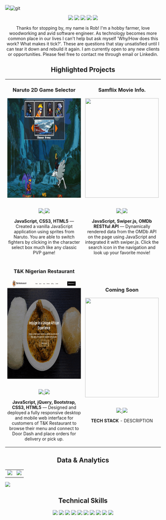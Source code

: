 ![](C:/Users/rnice/Desktop/Personal/Software_Engineer/Portfolio/Github/git.gif?raw=true)![git](https://user-images.githubusercontent.com/101421538/173442041-cecb18fb-dc6b-49f2-bab6-caca9e7e6081.gif)

<p align="center">
<a href="https://twitter.com/mightyman1989"><img src="https://img.shields.io/badge/@mightyman1989-FF0000?&style=for-the-badge&logo=twitter&logoColor=lightgray" height=25></a>
<a href="https://www.codewars.com/users/RStrouse89"><img src="https://img.shields.io/badge/Codewars-FF0000?style=for-the-badge&logo=Codewars&logoColor=lightgray" height=25></a>
<a href="mailto:Robert.Strouse1989@email.com"><img src="https://img.shields.io/badge/Robert.Strouse1989@gmail.com-FF0000?style=for-the-badge&logo=gmail&logoColor=lightgray" height=25></a>
<a href="https://www.linkedin.com/in/robert-strouse-11092016/"><img src="https://img.shields.io/badge/Robert_Strouse-FF0000?style=for-the-badge&logo=linkedin&logoColor=lightgray" height=25></a>
<a href="https://drive.google.com/file/d/1IpjqHQsgB_sHRJt01xsM01S-E5n1V5EH/view?usp=sharing"><img src="https://img.shields.io/badge/Download_Resume-FF0000?style=for-the-badge&logo=googledrive&logoColor=lightgray" height=25></a>
</p>

<p align="center">
    Thanks for stopping by, my name is Rob! I'm a hobby farmer, love woodworking and avid software engineer. As technology becomes more common place in our lives I can't help but ask myself 'Why/How does this work? What makes it tick?'. These are questions that stay unsatisfied until I can tear it down and rebuild it again. I am currently open to any new clients or opportunities. Please feel free to contact me through email or Linkedin.
</p>


<!--Project Section -->

<h2 align="center">Highlighted Projects </h2>
<div align="center">
<table>
<tr>
<td width="50%">
<h3 align="center" color="white">Naruto 2D Game Selector</h2>
<div align="center" >  
<a href='https://narutobattlescreen-js.netlify.app/'>
<img src="https://github.com/ssaryonjr/ssaryonjr/blob/main/ezgif.com-gif-maker.gif?raw=true" alt="Naruto Game" height="322px" width="100%" />
</a>
<br>
<br>
<p>
<a href="https://github.com/ssaryonjr/Naruto-Character-Selector/tree/main/Naruto.JS" target="_blank">
<img src="https://img.shields.io/badge/Code-lightgrey?style=for-the-badge&logo=github"/>
</a>  
<a href="https://narutobattlescreen-js.netlify.app/" target="_blank">
<img src="https://img.shields.io/badge/-website-green?style=for-the-badge&color=005da8"/>
</a>
</p>
<p><strong>JavaScript, CSS3, HTML5</strong> — Created a vanilla JavaScript application using sprites from Naruto. You are able to switch fighters by clicking in the character select box much like any classic PVP game!</p>
</div>
</td>
<td width="50%">
<h3 align="center" color="white">Samflix Movie Info.</h2>
<div align="center" >  
<a href='https://ssjrmovieapi.netlify.app/'>
<img src="https://github.com/ssaryonjr/ssaryonjr/blob/main/ezgif.com-gif-maker%20(1).gif?raw=true" alt="" height="322px" width="100%" />
</a>
<br>
<br>
<p>
<a href="https://github.com/ssaryonjr" target="_blank">
<img src="https://img.shields.io/badge/Code-lightgrey?style=for-the-badge&logo=github"/>
</a>  
<a href="https://ssjrmovieapi.netlify.app/" target="_blank">
<img src="https://img.shields.io/badge/-website-green?style=for-the-badge&color=005da8"/>
</a>
</p>
<p><strong>JavaScript, Swiper.js, OMDb RESTful API</strong> — Dynamically rendered data from the OMDb API on the page using JavaScript and integrated it with swiper.js. Click the search icon in the navigation and look up your favorite movie!</p>
</div>
<tr>
<td width="50%">
<h3 align="center" color="white">T&K Nigerian Restaurant</h2>
<div align="center">  
<a href='https://tandkrestaurant.netlify.app/'>
<img src="https://github.com/ssaryonjr/ssaryonjr/blob/main/ezgif.com-gif-maker%20(5).gif?raw=true" alt="Restaurant Website" height="322px" width="100%" />
</a>
<br>
<br>
<p>
<a href="https://github.com/ssaryonjr/T-K-Restaurant-" target="_blank">
<img src="https://img.shields.io/badge/Code-lightgrey?style=for-the-badge&logo=github"/>
</a>  
<a href="https://tandkrestaurant.netlify.app/" target="_blank">
<img src="https://img.shields.io/badge/-website-green?style=for-the-badge&color=005da8"/>
</a>
</p>
<p><strong>JavaScript, jQuery, Bootstrap, CSS3, HTML5</strong> — Designed and deployed a fully responsive desktop and mobile web interface for customers of T&K Restaurant to browse their menu and connect to Door Dash and place orders for delivery or pick up.</p>
</div>
</td>
<td width="50%">
<h3 align="center" color="white">Coming Soon</h2>
<div align="center" >  
<a href='https://www.google.com'>
<img src="https://source.unsplash.com/600x400/?city" alt="" height="322px" width="100%" />
</a>
<br>
<br>
<p>
<a href="https://www.google.com" target="_blank">
<img src="https://img.shields.io/badge/Code-lightgrey?style=for-the-badge&logo=github"/>
</a>  
<a href="https://www.google.com" target="_blank">
<img src="https://img.shields.io/badge/-website-green?style=for-the-badge&color=005da8"/>
</a>
</p>
<p><strong>TECH STACK</strong> - DESCRIPTION</p>
</div>
</table>

</div>
  <!--Analytics & Data-->
<h2 align="center">Data & Analytics</h2>
<div align="center">
<table>
<tr>
<td width="50%">
<img src="http://github-readme-streak-stats.herokuapp.com?user=ssaryonjr&hide_border=true&background=FFFFFF00&fire=0AA9FF&currStreakLabel=0AA9FF&ring=006fc9&currStreakNum=00AEFF&sideNums=0AA9FF&sideLabels=0AA9FF&dates=999c9e&stroke=E0E0E04E">
</td>
<td width="50%">
<img width="100%" src="https://github-readme-stats.vercel.app/api?username=ssaryonjr&bg_color=FFFFFF00&hide_border=true&text_color=005da8&title_color=1288ff&include_all_commits=true&count_private=true">
</table>
</div>
<img src="https://activity-graph.herokuapp.com/graph?username=ssaryonjr&bg_color=FFFFFF00&color=0aa9ff&line=1288ff&point=26acff&hide_border=true&title_color=">
<h2 align="center">Technical Skills</h2>
<p align="center">
<img src="https://img.shields.io/badge/HTML5-FF0000?style=for-the-badge&logo=html5&logoColor=gray" height=25>
<img src="https://img.shields.io/badge/CSS3-FF0000?style=for-the-badge&logo=css3&logoColor=gray" height=25>
<img src="https://img.shields.io/badge/JavaScript-FF0000?style=for-the-badge&logo=javascript&logoColor=gray" height=25>
<img src="https://img.shields.io/badge/Node.js-FF0000?style=for-the-badge&logo=nodedotjs&logoColor=gray" height=25>
<img src="https://img.shields.io/badge/React-FF0000?style=for-the-badge&logo=react&logoColor=gray" height=25>
<img src="https://img.shields.io/badge/Express.js-FF0000?style=for-the-badge&logo=express&logoColor=gray" height=25>
<img src="https://img.shields.io/badge/MongoDB-FF0000?style=for-the-badge&logo=mongodb&logoColor=gray" height=25>
<img src="https://img.shields.io/badge/jQuery-FF0000?style=for-the-badge&logo=jquery&logoColor=gray" height=25>
<img src="https://img.shields.io/badge/Visual_Studio-FF0000?style=for-the-badge&logo=visual%20studio&logoColor=gray" height=25>
<img src="https://img.shields.io/badge/GIT-FF0000?style=for-the-badge&logo=git&logoColor=gray" height=25>
 
  
  <!--  <img src="https://img.shields.io/badge/firebase-005da8?style=for-the-badge&logo=firebase&logoColor=white" height=25> 
        <img src="https://img.shields.io/badge/Figma-005da8?style=for-the-badge&logo=figma&logoColor=white" height=25>      -->
</p>




<!---
RStrouse89/RStrouse89 is a ✨ special ✨ repository because its `README.md` (this file) appears on your GitHub profile.
You can click the Preview link to take a look at your changes.
--->
